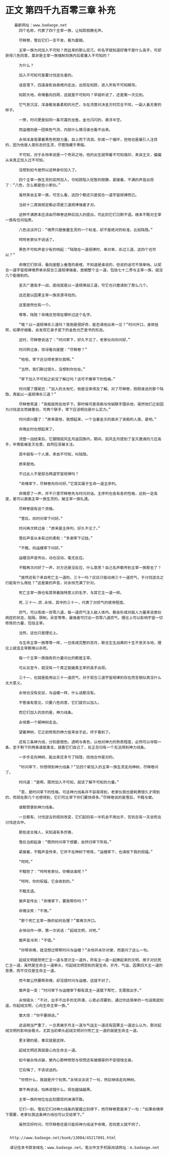 # 正文 第四千九百零三章 补充
        最新网址：www.badaoge.net
          四个名称，代表了四个主宰一族，让知踪寂静无声。
      
          尽释卷，雪后它们一言不发，极为震撼。
      
          主宰一族为何加入不可知？而且来的那么突兀，听名字就知道好像不是什么高手，可却获得八色同意，莫非是主宰一族强制将族内后辈塞入不可知的？
      
          为什么？
      
          加入不可知可是要讨伐逆古者的。
      
          话音落下，四道身影自悬棺内走出，出现在知踪，进入所有不可知眼帘。
      
          知踪大地，命瑰看向四周，这就是不可知吗？早就听说了，还是第一次见到。
      
          它气息沉淀，浑身散发着柔和的光芒，与在流营对决圣灭时完全不同，一副人畜无害的样子。
      
          一旁，时问更是如同一条可喜的龙鱼，金光闪闪的，悬浮半空。
      
          而运檀则是一团紫色气流，内部什么情况谁也看不出来。
      
          永恒浑身笼罩着黑色死寂力量，自上而下流淌，形成一个循环，但他也是最引人注目的，因为他是人类形态的生灵，尽管隐藏于黑暗。
      
          不可知，对于永恒来说是一个奇异之地，他的出生就带着不可知烙印，来自王文，偏偏从未真正加入过不可知。
      
          没想到如今居然以这种身份加入了。
      
          四个主宰一族生灵的突然加入，令知踪陷入短暂的寂静，紧接着，不满的声音出现了：“八色，怎么都是些小家伙。”
      
          虽然来自主宰一族，可怎么看，这四个都还只是契合一道宇宙规律而已。
      
          当前十二席按规定都必须是三道规律强者才对。
      
          这种不满原本应该由尽释卷这种后加入的提出，可此刻它们沉默不语。根本不敢对主宰一族有任何指责。
      
          八色淡淡开口：“境界只是衡量生灵的一个标准，却不是绝对的标准，比如陆隐。”
      
          呵呵老家伙不说话了。
      
          黑色不可知声音少有的响起：“陆隐在一道规律时，单对单，杀过三道，这四个也可以？”
      
          命瑰它们惊讶，看向崖壁上垂落的悬棺，不知道是谁说的，但说的话可不简单呐。以契合一道宇宙规律境界单杀契合三道规律强者，放眼整个主一道，包括七十二界与主宰一族，就没几个能做到的。
      
          圣灭广邀高手一战，底线就是以一道规律战三道，可它也只邀请到了那么几个。
      
          这还是以因果主宰一族资源寻找的。
      
          这里居然也有一个。
      
          等等，陆隐？命瑰总觉得在哪听过这个名字。
      
          “哦？以一道规律杀三道吗？我倒是很好奇，能否请他出来一见？”时问开口，身体扭转，如果仔细看，会发现它身子底下的金色光芒是书的形态。
      
          这时，尽释卷说话了：“时问宰下，好久不见了，老家伙向你问好。”
      
          时问转过身，惊讶看向崖壁：“尽释卷？”
      
          “哈哈，宰下还记得老家伙我啊。”
      
          “当然，我们聊过很久，没想到你也在。”
      
          “宰下加入不可知之前没了解过吗？这可不像宰下的性格。”
      
          时问摆了摆尾巴：“加入的太匆忙，倒是没来得及了解。对了尽释卷，刚刚谁说的那个陆隐，真能以一道规律杀三道？”
      
          尽释卷笑道：“丧痴就死在他手下。那时候可是丧痴与怜铖联手围杀他，虽然他们之前因为讨伐逆古而被重创，可两个联手，宰下应该明白是什么实力。”
      
          时问感兴趣了：“原来是他，我想起来，一个当着圣灭的面杀了丧痴的人类，是吧。”
      
          命瑰此时也想起来了。
      
          流营一战结束后，它跟随孤风玄月返回族内，期间，孤风玄月提到了圣灭邀请的几位高手，毕竟能被圣灭在意，自然应该被关注。
      
          其中就有一个人类，来自不可知，叫陆隐。
      
          原来是他。
      
          不过此人不是契合两道宇宙规律吗？
      
          “命瑰宰下，尽释卷向你问好。”它其实属于生命一道主序列。
      
          命瑰恩了一声，并不介意尽释卷先与时问对话。主序列也各有各的性格，达到一定高度，是可以直面主宰一族生灵的。被主宰一族礼遇。
      
          尽释卷就有这个资格。
      
          “雪后，向时问宰下问好。”
      
          时问再次转过身：“原来是主序列，好久不见了。”
      
          雪后声音从未有过的柔和：“多谢宰下记挂。”
      
          “不黯，向运檀宰下问好。”
      
          运檀没声音传出，动也没动，毫无反应。
      
          不黯再次问好了一声，对方还是没反应，什么意思？自己名声都传到主宰一族那去了？
      
          “居然还有个来自死亡主一道的，三十一吗？区区只能动用三十一道疠气，于讨伐逆古之行能有什么用处？”这是棠的声音，对永恒充满了针对。
      
          死亡主宰一族也有其带着独特意义的名字，与其它主一道一样。
      
          死.三十一.疠.永恒，其中的三十一，代表了对疠气的使用程度。
      
          疠气，可以练成一百零八道，每一道疠气注入敌人体内，都会形成对敌人力量来说类似病症的状态，阻隔，限制，异变等等，最强者可打出一百零八道疠气，理论上可以影响宇宙一切修炼的力量，包括主宰。
      
          当然，这也只是理论上。
      
          与生命主宰一族等等一样，一旦练成完整的百月，联合生生战典的十生不息天与地，理论上就连主宰都难以杀死。
      
          每一个主宰一族独有的力量对比的都是主宰。
      
          可从古至今，就没有一个真正能媲美主宰的高手出现。
      
          三十一，也就是能用出三十一道疠气，对于契合三道宇宙规律的存在而言貌似真没什么太大意义。
      
          永恒也没有反驳，与运檀一样，什么话都没有。
      
          不管谁有意见，只要八色同意，它们就可以加入。
      
          而它们加入的目的是，神力线条。
      
          永恒第一个朝神树走去。
      
          望着神树，它之前修炼的神力皆来自于此，终于看到了。
      
          还有三条神力线，分别是橙色，透明与青色，以他对神力的熟悉程度，必然可以夺取一条，至于剩下的两条谁能拿走，就看它们自己了，反正总归有一个无法得到神力线条。
      
          一步步走向神树，能出来还多亏了陆隐，找他合作是对的。
      
          “时问宰下，你想得到神力线条？”见四个新加入的主宰一族生灵走向神树，尽释卷问了。
      
          时问道：“是啊，既然加入不可知，就该了解不可知的力量。”
      
          “恩，是时问宰下的性格，可这神力线条并不容易得到，老家伙我也是耗费很久才得到的，而现在那几个也想得到，它们可比宰下你们要快得多。”尽释卷说的是雪后，不黯与棠。
      
          谁都想拿到神力线条。
      
          一旦都有，讨伐逆古的规则改变，它们起码有一半机会不用出手，否则总有一天会死在讨伐逆古中。
      
          那些逆古强人，天知道有多厉害。
      
          雪后当即起身：“既然时问宰下想要，自然归宰下所有。”
      
          紧接着，不黯声音传来，它并不在神树下修炼，“运檀宰下，也请收下我的祝福。”
      
          “呵呵。”
      
          不黯怒了：“呵呵老家伙，你嘲讽谁呢？”
      
          “呵呵，你的祝福，它会收到的。”
      
          不黯无语。
      
          棠声音传出：“命瑰宰下，要我帮你吗？”
      
          命瑰淡笑：“不用。”
      
          “那个死亡主宰一族的如何处理？”棠再次开口。
      
          永恒动作一停，第一次说话：“起绒文明，对吧。”
      
          棠声音冷冽：“不错。”
      
          “你帮命瑰，就没想过帮帮时问与运檀？”永恒并未针对棠，而是问了这么一句。
      
          起绒文明是除死亡主一道与意识主一道外，所有主一道一起捧起来的文明，用于对抗死亡主一道，虽然是生命主一道牵头，可起绒文明受到的是生命，岁月，气运，因果四大主一道的恩惠，而不仅仅是生命主一道。
      
          而今棠公然要帮命瑰，却没提时问与运檀，这就不对了。
      
          棠声音一变：“时问宰下与运檀宰下都有其主一道麾下帮忙，无需我出手。”
      
          永恒摇头：“不对，出手不出手的无所谓，心意必须要到，通过你这简单的一句话我就知道，你起绒文明，心向生命主宰一族。”
      
          棠大惊：“你不要胡说。”
      
          这话相当严重了，一旦真被岁月主一道与气运主一道还有因果主一道这么认为，那对起绒文明的影响会极大。尤其当初牵头起绒文明对付死亡主一道的就是生命主一道。
      
          更关键的是，事实就是这样。
      
          起绒文明还真就是心向生命主一道。
      
          如今被永恒点破，棠内心那种愤怒与惊慌还有被揭穿的不安侵蚀全身。
      
          它后悔了，不该说话的。
      
          “你慌什么，我就是开个玩笑。”永恒淡淡说了一句，然后继续走向神树。
      
          棠不再说话，怕再说错什么。现在越描越黑。
      
          主宰一族的地位在此刻展现的淋漓尽致。
      
          它们一到，雪后它们对神力线条的掌握立刻停下，而尽释卷更是来了一句：“如果命瑰宰下需要，老家伙我这条神力线也可以交给宰下。”
      
          虽然交好时问，可尽释卷还是只能将神力线送予命瑰，否则意义就不同了。
      
      
      http://www.badaoge.net/book/13084/45217891.html
      
      请记住本书首发域名：www.badaoge.net。笔尖中文手机版阅读网址：m.badaoge.net